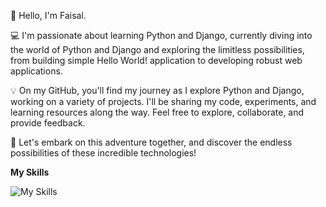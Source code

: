 👋 Hello, I'm Faisal.

💻 I'm passionate about learning Python and Django, currently diving into the world of Python and Django and exploring the limitless possibilities, from building simple Hello World! application to developing robust web applications.

💡 On my GitHub, you'll find my journey as I explore Python and Django, working on a variety of projects. I'll be sharing my code, experiments, and learning resources along the way. Feel free to explore, collaborate, and provide feedback.

🌟 Let's embark on this adventure together, and discover the endless possibilities of these incredible technologies!

**My Skills**

![My Skills](https://skillicons.dev/icons?i=html,django,py)
